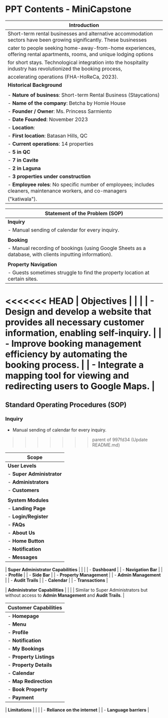 # PPT Contents - MiniCapstone

| **Introduction**                                                                                                        |
|-------------------------------------------------------------------------------------------------------------------------|
| Short-term rental businesses and alternative accommodation sectors have been growing significantly. These businesses    |
| cater to people seeking home-away-from-home experiences, offering rental apartments, rooms, and unique lodging options  |
| for short stays. Technological integration into the hospitality industry has revolutionized the booking process,        |
| accelerating operations (FHA-HoReCa, 2023).                                                                             |
| **Historical Background**                                                                                               |
|                                                                                                                         |
| - **Nature of business**: Short-term Rental Business (Staycations)                                                     |
| - **Name of the company**: Betcha by Homie House                                                                        |
| - **Founder / Owner**: Ms. Princess Sarmiento                                                                          |
| - **Date Founded**: November 2023                                                                                      |
| - **Location**:                                                                                                        |
|   - **First location**: Batasan Hills, QC                                                                              |
|   - **Current operations**: 14 properties                                                                              |
|     - **5 in QC**                                                                                                      |
|     - **7 in Cavite**                                                                                                  |
|     - **2 in Laguna**                                                                                                  |
|     - **3 properties under construction**                                                                              |
| - **Employee roles**: No specific number of employees; includes cleaners, maintenance workers, and co-managers         |
|   ("katiwala").                                                                                                        |

| **Statement of the Problem (SOP)**                                                                                     |
|-------------------------------------------------------------------------------------------------------------------------|
| **Inquiry**                                                                                                            |
| - Manual sending of calendar for every inquiry.                                                                        |
|                                                                                                                        |
| **Booking**                                                                                                            |
| - Manual recording of bookings (using Google Sheets as a database, with clients inputting information).                |
|                                                                                                                        |
| **Property Navigation**                                                                                               |
| - Guests sometimes struggle to find the property location at certain sites.                                            |

<<<<<<< HEAD
| **Objectives**                                                                                                         |
|                                                                                                                        |
| - Design and develop a website that provides all necessary customer information, enabling self-inquiry.                |
| - Improve booking management efficiency by automating the booking process.                                             |
| - Integrate a mapping tool for viewing and redirecting users to Google Maps.                                           |
=======
## Standard Operating Procedures (SOP)
### Inquiry
- Manual sending of calendar for every inquiry.
>>>>>>> parent of 997fd34 (Update README.md)

| **Scope**                                                                                                              |
|-------------------------------------------------------------------------------------------------------------------------|
| **User Levels**                                                                                                        |
| - **Super Administrator**                                                                                              |
| - **Administrators**                                                                                                   |
| - **Customers**                                                                                                        |
|                                                                                                                        |
| **System Modules**                                                                                                     |
| - **Landing Page**                                                                                                     |
| - **Login/Register**                                                                                                   |
| - **FAQs**                                                                                                             |
| - **About Us**                                                                                                         |
| - **Home Button**                                                                                                      |
| - **Notification**                                                                                                     |
| - **Messages**                                                                                                         |

| **Super Administrator Capabilities**                                                                                   |
|                                                                                                                        |
| - **Dashboard**                                                                                                        |
| - **Navigation Bar**                                                                                                   |
| - **Profile**                                                                                                          |
| - **Side Bar**                                                                                                         |
| - **Property Management**                                                                                              |
| - **Admin Management**                                                                                                |
| - **Audit Trails**                                                                                                     |
| - **Calendar**                                                                                                         |
| - **Transactions**                                                                                                     |

| **Administrator Capabilities**                                                                                        |
|                                                                                                                        |
| Similar to Super Administrators but without access to **Admin Management** and **Audit Trails**.                       |

| **Customer Capabilities**                                                                                             |
|-------------------------------------------------------------------------------------------------------------------------|
| - **Homepage**                                                                                                         |
| - **Menu**                                                                                                             |
| - **Profile**                                                                                                          |
| - **Notification**                                                                                                     |
| - **My Bookings**                                                                                                      |
| - **Property Listings**                                                                                               |
| - **Property Details**                                                                                                |
| - **Calendar**                                                                                                        |
| - **Map Redirection**                                                                                                 |
| - **Book Property**                                                                                                   |
| - **Payment**                                                                                                         |

| **Limitations**                                                                                                       |
|                                                                                                                        |
| - **Reliance on the internet**                                                                                        |
| - **Language barriers**                                                                                               |
